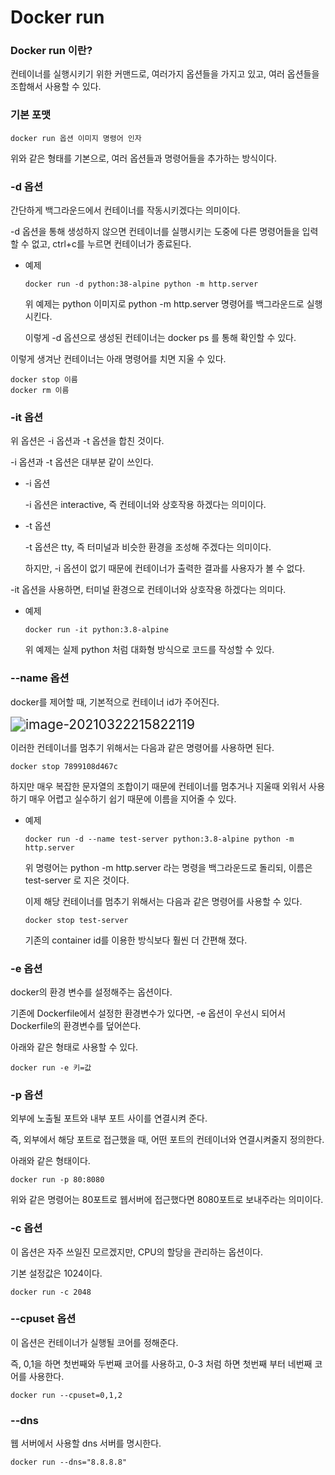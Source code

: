 # Docker run

### Docker run 이란?

컨테이너를 실행시키기 위한 커맨드로, 여러가지 옵션들을 가지고 있고, 여러 옵션들을 조합해서 사용할 수 있다.

### 기본 포맷

``` shell
docker run 옵션 이미지 명령어 인자
```

위와 같은 형태를 기본으로, 여러 옵션들과 명령어들을 추가하는 방식이다.

### -d 옵션

간단하게 백그라운드에서 컨테이너를 작동시키겠다는 의미이다.

-d 옵션을 통해 생성하지 않으면 컨테이너를 실행시키는 도중에 다른 명령어들을 입력할 수 없고, ctrl+c를 누르면 컨테이너가 종료된다.

- 예제

  ``` shell
  docker run -d python:38-alpine python -m http.server
  ```

  위 예제는 python 이미지로 python -m http.server 명령어를 백그라운드로 실행시킨다.

  이렇게 -d 옵션으로 생성된 컨테이너는 docker ps 를 통해 확인할 수 있다.

이렇게 생겨난 컨테이너는 아래 명령어를 치면 지울 수 있다.

``` shell
docker stop 이름
docker rm 이름
```

### -it 옵션

위 옵션은 -i 옵션과 -t 옵션을 합친 것이다.

-i 옵션과 -t 옵션은 대부분 같이 쓰인다.

- -i 옵션

  -i 옵션은 interactive, 즉 컨테이너와 상호작용 하겠다는 의미이다.

- -t 옵션

  -t 옵션은 tty, 즉 터미널과 비슷한 환경을 조성해 주겠다는 의미이다.

  하지만, -i 옵션이 없기 때문에 컨테이너가 출력한 결과를 사용자가 볼 수 없다.

-it 옵션을 사용하면, 터미널 환경으로 컨테이너와 상호작용 하겠다는 의미다.

- 예제

  ``` shell
  docker run -it python:3.8-alpine
  ```

  위 예제는 실제 python 처럼 대화형 방식으로 코드를 작성할 수 있다.

### --name 옵션

docker를 제어할 때, 기본적으로 컨테이너 id가 주어진다.

<img src="C:\Users\user\AppData\Roaming\Typora\typora-user-images\image-20210322215822119.png" alt="image-20210322215822119" style="zoom: 150%;" align=left/>

이러한 컨테이너를 멈추기 위해서는 다음과 같은 명령어를 사용하면 된다.

``` shell
docker stop 7899108d467c
```

하지만 매우 복잡한 문자열의 조합이기 때문에 컨테이너를 멈추거나 지울때 외워서 사용하기 매우 어렵고 실수하기 쉽기 때문에 이름을 지어줄 수 있다.

- 예제

  ```shell
  docker run -d --name test-server python:3.8-alpine python -m http.server
  ```

  위 명령어는 python -m http.server 라는 명령을 백그라운드로 돌리되, 이름은 test-server 로 지은 것이다.

  이제 해당 컨테이너를 멈추기 위해서는 다음과 같은 명령어를 사용할 수 있다.

  ``` shell
  docker stop test-server
  ```

  기존의 container id를 이용한 방식보다 훨씬 더 간편해 졌다.

### -e 옵션

docker의 환경 변수를 설정해주는 옵션이다.

기존에 Dockerfile에서 설정한 환경변수가 있다면, -e 옵션이 우선시 되어서 Dockerfile의 환경변수를 덮어쓴다.

아래와 같은 형태로 사용할 수 있다.

``` shell
docker run -e 키=값
```

### -p 옵션

외부에 노출될 포트와 내부 포트 사이를 연결시켜 준다.

즉, 외부에서 해당 포트로 접근했을 때, 어떤 포트의 컨테이너와 연결시켜줄지 정의한다.

아래와 같은 형태이다.

``` shell
docker run -p 80:8080
```

위와 같은 명령어는 80포트로 웹서버에 접근했다면 8080포트로 보내주라는 의미이다.

### -c 옵션

이 옵션은 자주 쓰일진 모르겠지만, CPU의 할당을 관리하는 옵션이다.

기본 설정값은 1024이다.

``` shell
docker run -c 2048
```

### --cpuset 옵션

이 옵션은 컨테이너가 실행될 코어를 정해준다.

즉, 0,1을 하면 첫번째와 두번째 코어를 사용하고, 0-3 처럼 하면 첫번째 부터 네번째 코어를 사용한다.

``` shell
docker run --cpuset=0,1,2
```

### --dns

웹 서버에서 사용할 dns 서버를 명시한다.

``` 
docker run --dns="8.8.8.8"
```
